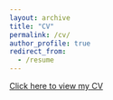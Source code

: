 ```yaml
---
layout: archive
title: "CV"
permalink: /cv/
author_profile: true
redirect_from:
  - /resume
---
```


[Click here to view my CV](https://www.dropbox.com/s/c1rju2ga1x7ep1y/Gupta%20CV.pdf?dl=0)


